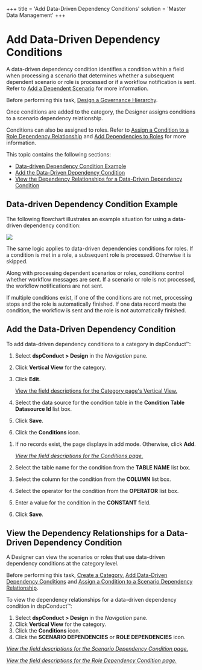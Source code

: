 +++
title = 'Add Data-Driven Dependency Conditions'
solution = 'Master Data Management'
+++

# Add Data-Driven Dependency Conditions

A data-driven dependency condition identifies a condition within a field
when processing a scenario that determines whether a subsequent
dependent scenario or role is processed or if a workflow notification is
sent. Refer to [Add a Dependent Scenario](Add_a_Dependent_Scenario)
for more information.

Before performing this task, [Design a Governance
Hierarchy](dspConduct_Design_Process_Overview).

Once conditions are added to the category, the Designer assigns
conditions to a scenario dependency relationship.

Conditions can also be assigned to roles. Refer to [Assign a Condition
to a Role Dependency
Relationship](Role_Dependencies#Assign_a_Condition_to_a_Role_Dependency_Relationship)
and [Add Dependencies to
Roles](Role_Dependencies#Add_Dependencies_to_Roles) for more
information.

This topic contains the following sections:

  - [Data-driven Dependency Condition
    Example](#Data_driven_Dependency_Condition_Example)
  - [Add the Data-Driven Dependency
    Condition](#Add_the_Data-Driven_Dependency_Condition)
  - [View the Dependency Relationships for a Data-Driven Dependency
    Condition](#View_the_Dependency_Relationships_for_a_Data_Driven_Dependency_Condition)

## <span id="Data_driven_Dependency_Condition_Example"></span>Data-driven Dependency Condition Example

The following flowchart illustrates an example situation for using a
data-driven dependency condition:

![](../../../Resources/Images/DataDrivenDependencies.png)

The same logic applies to data-driven dependencies conditions for roles.
If a condition is met in a role, a subsequent role is processed.
Otherwise it is skipped.

Along with processing dependent scenarios or roles, conditions control
whether workflow messages are sent. If a scenario or role is not
processed, the workflow notifications are not sent.

If multiple conditions exist, if one of the conditions are not met,
processing stops and the role is automatically finished. If one data
record meets the condition, the workflow is sent and the role is not
automatically
finished.

## <span id="Add_the_Data-Driven_Dependency_Condition"></span>Add the Data-Driven Dependency Condition

To add data-driven dependency conditions to a category in dspConduct™:

1.  Select <span style="font-weight: bold;">dspConduct \> Design</span>
    in the *Navigation* pane.

2.  Click **Vertical View** for the category.

3.  Click **Edit**.
    
    [View the field descriptions for the Category page's Vertical
    View.](../Page_Desc/Category_H#Category_V)

4.  Select the data source for the condition table in the **Condition
    Table Datasource Id** list box.

5.  Click **Save**.

6.  Click the **Conditions** icon.

<!-- end list -->

1.  If no records exist, the page displays in add mode. Otherwise, click
    **Add**.
    
    *[View the field descriptions for the Conditions
    page.](../Page_Desc/Conditions)*

2.  Select the table name for the condition from the **TABLE NAME** list
    box.

3.  Select the column for the condition from the **COLUMN** list box.

4.  Select the operator for the condition from the **OPERATOR** list
    box.

5.  Enter a value for the condition in the
    <span style="font-weight: bold;">CONSTANT</span> field.

6.  Click
**Save**.

## <span id="View_the_Dependency_Relationships_for_a_Data_Driven_Dependency_Condition"></span>View the Dependency Relationships for a Data-Driven Dependency Condition

A Designer can view the scenarios or roles that use data-driven
dependency conditions at the category level.

Before performing this task, [Create a Category](Create_a_Category),
[Add Data-Driven Dependency Conditions](#) and [Assign a Condition to a
Scenario Dependency
Relationship](Assign_a_Condition_to_a_Scenario_Dependency_Relationship).

To view the dependency relationships for a data-driven dependency
condition in dspConduct™:

1.  Select <span style="font-weight: bold;">dspConduct \>
    </span>**Design** in the *Navigation* pane.
2.  Click **Vertical View** for the category.
3.  Click the **Conditions** icon.
4.  Click the **SCENARIO DEPENDENCIES** or **ROLE DEPENDENCIES** icon.

*[View the field descriptions for the Scenario Dependency Condition
page.](../Page_Desc/Scenario_Dependency_Condition)*

*[View the field descriptions for the Role Dependency Condition
page.](../Page_Desc/Role_Dependency_Condition)*
